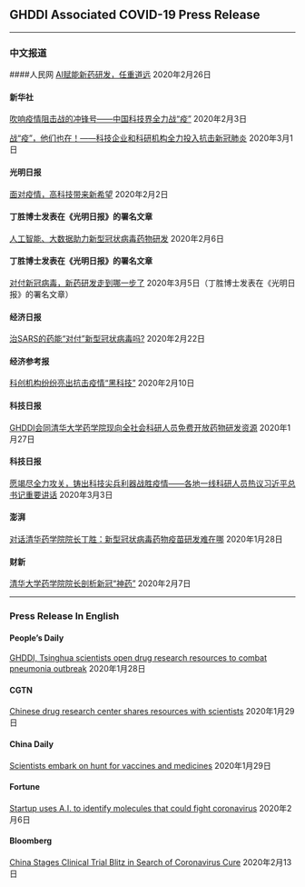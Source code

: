 ## GHDDI Associated COVID-19 Press Release

---
### 中文报道

####人民网
[AI赋能新药研发，任重道远](http://capital.people.com.cn/n1/2020/0226/c405954-31605795.html)
2020年2月26日

#### 新华社
[吹响疫情阻击战的冲锋号——中国科技界全力战“疫”](http://www.xinhuanet.com/politics/2020-02/03/c_1125526906.htm)
2020年2月3日

[战“疫”，他们也在！——科技企业和科研机构全力投入抗击新冠肺炎](http://www.xinhuanet.com/politics/2020-03/01/c_1125646570.htm)
2020年3月1日

#### 光明日报
[面对疫情，高科技带来新希望](https://news.gmw.cn/2020-02/02/content_33515963.htm)
2020年2月2日

#### 丁胜博士发表在《光明日报》的署名文章
[人工智能、大数据助力新型冠状病毒药物研发](http://news.gmw.cn/2020-02/06/content_33527805.htm)
2020年2月6日 

#### 丁胜博士发表在《光明日报》的署名文章
[对付新冠病毒，新药研发走到哪一步了](https://gmrb.cloud.gmw.cn/gmrb/html/2020-03/05/content_53295.htm?from=groupmessage&isappinstalled=0) 
2020年3月5日（丁胜博士发表在《光明日报》的署名文章）

#### 经济日报
[治SARS的药能“对付”新型冠状病毒吗?](http://paper.ce.cn/jjrb/html/2020-02/22/content_412971.htm)
2020年2月22日

#### 经济参考报
[科创机构纷纷亮出抗击疫情“黑科技”](http://dz.jjckb.cn/www/pages/webpage2009/html/2020-02/10/content_61296.htm)
2020年2月10日

#### 科技日报
[GHDDI会同清华大学药学院现向全社会科研人员免费开放药物研发资源](http://www.stdaily.com/index/kejixinwen/2020-01/27/content_857902.shtml)
2020年1月27日

####  科技日报
[愿竭尽全力攻关，铸出科技尖兵利器战胜疫情——各地一线科研人员热议习近平总书记重要讲话](https://mp.weixin.qq.com/s/Q8UwA3SljwlG2ykJcKijKw)
2020年3月3日

#### 澎湃
[对话清华药学院院长丁胜：新型冠状病毒药物疫苗研发难在哪](https://www.thepaper.cn/newsDetail_forward_5659344)
2020年1月28日

#### 财新
[清华大学药学院院长剖析新冠“神药”](http://www.caixin.com/2020-02-07/101512780.html?cxw=Android&Sfrom=Wechat&originReferrer=Androidshare)
2020年2月7日


---
### Press Release In English 

#### People’s Daily
[GHDDI, Tsinghua scientists open drug research resources to combat pneumonia outbreak](
https://peoplesdaily.pdnews.cn/2020/01/28/china/ghddi-tsinghua-scientists-open-drug-research-resources-to-combat-pneumonia-outbreak-120226.html)
2020年1月28日

#### CGTN
[Chinese drug research center shares resources with scientists](https://news.cgtn.com/news/2020-01-29/Chinese-drug-research-center-shares-resources-with-scientists-NErULqIuRi/index.html)
2020年1月29日

#### China Daily
[Scientists embark on hunt for vaccines and medicines](http://www.chinadaily.com.cn/a/202001/29/WS5e30e1efa310128217273879.html)
2020年1月29日

#### Fortune
[Startup uses A.I. to identify molecules that could fight coronavirus](https://fortune.com/2020/02/06/ai-identifies-possible-coronavirus-treatment/)
2020年2月6日

#### Bloomberg
[China Stages Clinical Trial Blitz in Search of Coronavirus Cure](https://www.bloombergquint.com/business/china-stages-clinical-trial-blitz-in-search-of-coronavirus-cure)
2020年2月13日
